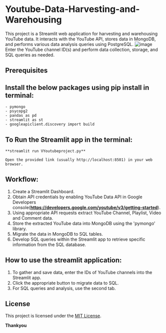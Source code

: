 # Youtube-Data-Harvesting-and-Warehousing
This project is a Streamlit web application for harvesting and warehousing YouTube data. It interacts with the YouTube API, stores data in MongoDB, and performs various data analysis queries using PostgreSQL.
![image](https://github.com/Kow1214/Youtube-Data-Harvesting-and-Warehousing/assets/121381571/5a5df876-7f5e-4fa9-8485-c0f89a70e1ca)
Enter the YouTube channel ID(s) and perform data collection, storage, and SQL queries as needed.

## Prerequisites
  ## Install the below packages using pip install in terminal:

    - pymongo
    - psycopg2
    - pandas as pd
    - streamlit as st
    - googleapiclient.discovery import build

  ## To Run the Streamlit app in the terminal:

    **streamlit run VYoutubeproject.py**
    
    Open the provided link (usually http://localhost:8501) in your web browser.

## Workflow:
  1. Create a Streamlit Dashboard.
  2. Obtain API credentials by enabling YouTube Data API in Google Developers console(**https://developers.google.com/youtube/v3/getting-started**).
  3. Using appropriate API requests extract YouTube Channel, Playlist, Video and Comment data.
  4. Store the extracted YouTube data into MongoDB using the 'pymongo' library.
  5. Migrate the data in MongoDB to SQL tables.
  6. Develop SQL queries within the Streamlit app to retrieve specific information from the SQL database.

## How to use the streamlit application:
  1. To gather and save data, enter the IDs of YouTube channels into the Streamlit app.
  2. Click the appropriate button to migrate data to SQL.
  3. For SQL queries and analysis, use the second tab.

## License

This project is licensed under the [MIT License](LICENSE).

**Thankyou**
